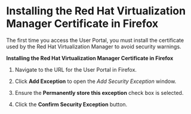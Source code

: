 # Installing the Red Hat Virtualization Manager Certificate in Firefox

The first time you access the User Portal, you must install the certificate used by the Red Hat Virtualization Manager to avoid security warnings.

**Installing the Red Hat Virtualization Manager Certificate in Firefox**

1. Navigate to the URL for the User Portal in Firefox.

2. Click **Add Exception** to open the *Add Security Exception* window.

3. Ensure the **Permanently store this exception** check box is selected.

4. Click the **Confirm Security Exception** button.

